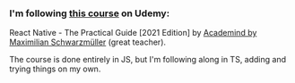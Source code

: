 ### I'm following [this course](https://www.udemy.com/course/react-native-the-practical-guide) on Udemy: ###
React Native - The Practical Guide [2021 Edition] by [Academind by Maximilian Schwarzmüller](https://www.udemy.com/user/academind/) (great teacher).  


The course is done entirely in JS, but I'm following along in TS, adding and trying things on my own.


